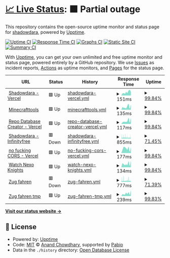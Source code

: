 # [📈 Live Status](https://shadowdara.github.io/upptime): <!--live status--> **🟧 Partial outage**

This repository contains the open-source uptime monitor and status page for [shadowdara](shadowdara.github.io), powered by [Upptime](https://github.com/upptime/upptime).

[![Uptime CI](https://github.com/shadowdara/upptime/workflows/Uptime%20CI/badge.svg)](https://github.com/shadowdara/upptime/actions?query=workflow%3A%22Uptime+CI%22)
[![Response Time CI](https://github.com/shadowdara/upptime/workflows/Response%20Time%20CI/badge.svg)](https://github.com/shadowdara/upptime/actions?query=workflow%3A%22Response+Time+CI%22)
[![Graphs CI](https://github.com/shadowdara/upptime/workflows/Graphs%20CI/badge.svg)](https://github.com/shadowdara/upptime/actions?query=workflow%3A%22Graphs+CI%22)
[![Static Site CI](https://github.com/shadowdara/upptime/workflows/Static%20Site%20CI/badge.svg)](https://github.com/shadowdara/upptime/actions?query=workflow%3A%22Static+Site+CI%22)
[![Summary CI](https://github.com/shadowdara/upptime/workflows/Summary%20CI/badge.svg)](https://github.com/shadowdara/upptime/actions?query=workflow%3A%22Summary+CI%22)

With [Upptime](https://upptime.js.org), you can get your own unlimited and free uptime monitor and status page, powered entirely by a GitHub repository. We use [Issues](https://github.com/shadowdara/upptime/issues) as incident reports, [Actions](https://github.com/shadowdara/upptime/actions) as uptime monitors, and [Pages](https://shadowdara.github.io/upptime) for the status page.

<!--start: status pages-->
<!-- This summary is generated by Upptime (https://github.com/upptime/upptime) -->
<!-- Do not edit this manually, your changes will be overwritten -->
<!-- prettier-ignore -->
| URL | Status | History | Response Time | Uptime |
| --- | ------ | ------- | ------------- | ------ |
| <img alt="" src="https://icons.duckduckgo.com/ip3/shadowdara.vercel.app.ico" height="13"> [Shadowdara - Vercel](https://shadowdara.vercel.app/) | 🟩 Up | [shadowdara-vercel.yml](https://github.com/ShadowDara/upptime/commits/HEAD/history/shadowdara-vercel.yml) | <details><summary><img alt="Response time graph" src="./graphs/shadowdara-vercel/response-time-week.png" height="20"> 151ms</summary><br><a href="https://shadowdara.github.io/upptime/history/shadowdara-vercel"><img alt="Response time 165" src="https://img.shields.io/endpoint?url=https%3A%2F%2Fraw.githubusercontent.com%2FShadowDara%2Fupptime%2FHEAD%2Fapi%2Fshadowdara-vercel%2Fresponse-time.json"></a><br><a href="https://shadowdara.github.io/upptime/history/shadowdara-vercel"><img alt="24-hour response time 172" src="https://img.shields.io/endpoint?url=https%3A%2F%2Fraw.githubusercontent.com%2FShadowDara%2Fupptime%2FHEAD%2Fapi%2Fshadowdara-vercel%2Fresponse-time-day.json"></a><br><a href="https://shadowdara.github.io/upptime/history/shadowdara-vercel"><img alt="7-day response time 151" src="https://img.shields.io/endpoint?url=https%3A%2F%2Fraw.githubusercontent.com%2FShadowDara%2Fupptime%2FHEAD%2Fapi%2Fshadowdara-vercel%2Fresponse-time-week.json"></a><br><a href="https://shadowdara.github.io/upptime/history/shadowdara-vercel"><img alt="30-day response time 147" src="https://img.shields.io/endpoint?url=https%3A%2F%2Fraw.githubusercontent.com%2FShadowDara%2Fupptime%2FHEAD%2Fapi%2Fshadowdara-vercel%2Fresponse-time-month.json"></a><br><a href="https://shadowdara.github.io/upptime/history/shadowdara-vercel"><img alt="1-year response time 165" src="https://img.shields.io/endpoint?url=https%3A%2F%2Fraw.githubusercontent.com%2FShadowDara%2Fupptime%2FHEAD%2Fapi%2Fshadowdara-vercel%2Fresponse-time-year.json"></a></details> | <details><summary><a href="https://shadowdara.github.io/upptime/history/shadowdara-vercel">99.84%</a></summary><a href="https://shadowdara.github.io/upptime/history/shadowdara-vercel"><img alt="All-time uptime 99.84%" src="https://img.shields.io/endpoint?url=https%3A%2F%2Fraw.githubusercontent.com%2FShadowDara%2Fupptime%2FHEAD%2Fapi%2Fshadowdara-vercel%2Fuptime.json"></a><br><a href="https://shadowdara.github.io/upptime/history/shadowdara-vercel"><img alt="24-hour uptime 100.00%" src="https://img.shields.io/endpoint?url=https%3A%2F%2Fraw.githubusercontent.com%2FShadowDara%2Fupptime%2FHEAD%2Fapi%2Fshadowdara-vercel%2Fuptime-day.json"></a><br><a href="https://shadowdara.github.io/upptime/history/shadowdara-vercel"><img alt="7-day uptime 99.84%" src="https://img.shields.io/endpoint?url=https%3A%2F%2Fraw.githubusercontent.com%2FShadowDara%2Fupptime%2FHEAD%2Fapi%2Fshadowdara-vercel%2Fuptime-week.json"></a><br><a href="https://shadowdara.github.io/upptime/history/shadowdara-vercel"><img alt="30-day uptime 99.81%" src="https://img.shields.io/endpoint?url=https%3A%2F%2Fraw.githubusercontent.com%2FShadowDara%2Fupptime%2FHEAD%2Fapi%2Fshadowdara-vercel%2Fuptime-month.json"></a><br><a href="https://shadowdara.github.io/upptime/history/shadowdara-vercel"><img alt="1-year uptime 99.84%" src="https://img.shields.io/endpoint?url=https%3A%2F%2Fraw.githubusercontent.com%2FShadowDara%2Fupptime%2FHEAD%2Fapi%2Fshadowdara-vercel%2Fuptime-year.json"></a></details>
| <img alt="" src="https://icons.duckduckgo.com/ip3/minecrafttools.vercel.app.ico" height="13"> [Minecrafttools](https://minecrafttools.vercel.app/) | 🟩 Up | [minecrafttools.yml](https://github.com/ShadowDara/upptime/commits/HEAD/history/minecrafttools.yml) | <details><summary><img alt="Response time graph" src="./graphs/minecrafttools/response-time-week.png" height="20"> 135ms</summary><br><a href="https://shadowdara.github.io/upptime/history/minecrafttools"><img alt="Response time 152" src="https://img.shields.io/endpoint?url=https%3A%2F%2Fraw.githubusercontent.com%2FShadowDara%2Fupptime%2FHEAD%2Fapi%2Fminecrafttools%2Fresponse-time.json"></a><br><a href="https://shadowdara.github.io/upptime/history/minecrafttools"><img alt="24-hour response time 232" src="https://img.shields.io/endpoint?url=https%3A%2F%2Fraw.githubusercontent.com%2FShadowDara%2Fupptime%2FHEAD%2Fapi%2Fminecrafttools%2Fresponse-time-day.json"></a><br><a href="https://shadowdara.github.io/upptime/history/minecrafttools"><img alt="7-day response time 135" src="https://img.shields.io/endpoint?url=https%3A%2F%2Fraw.githubusercontent.com%2FShadowDara%2Fupptime%2FHEAD%2Fapi%2Fminecrafttools%2Fresponse-time-week.json"></a><br><a href="https://shadowdara.github.io/upptime/history/minecrafttools"><img alt="30-day response time 150" src="https://img.shields.io/endpoint?url=https%3A%2F%2Fraw.githubusercontent.com%2FShadowDara%2Fupptime%2FHEAD%2Fapi%2Fminecrafttools%2Fresponse-time-month.json"></a><br><a href="https://shadowdara.github.io/upptime/history/minecrafttools"><img alt="1-year response time 152" src="https://img.shields.io/endpoint?url=https%3A%2F%2Fraw.githubusercontent.com%2FShadowDara%2Fupptime%2FHEAD%2Fapi%2Fminecrafttools%2Fresponse-time-year.json"></a></details> | <details><summary><a href="https://shadowdara.github.io/upptime/history/minecrafttools">99.84%</a></summary><a href="https://shadowdara.github.io/upptime/history/minecrafttools"><img alt="All-time uptime 99.75%" src="https://img.shields.io/endpoint?url=https%3A%2F%2Fraw.githubusercontent.com%2FShadowDara%2Fupptime%2FHEAD%2Fapi%2Fminecrafttools%2Fuptime.json"></a><br><a href="https://shadowdara.github.io/upptime/history/minecrafttools"><img alt="24-hour uptime 100.00%" src="https://img.shields.io/endpoint?url=https%3A%2F%2Fraw.githubusercontent.com%2FShadowDara%2Fupptime%2FHEAD%2Fapi%2Fminecrafttools%2Fuptime-day.json"></a><br><a href="https://shadowdara.github.io/upptime/history/minecrafttools"><img alt="7-day uptime 99.84%" src="https://img.shields.io/endpoint?url=https%3A%2F%2Fraw.githubusercontent.com%2FShadowDara%2Fupptime%2FHEAD%2Fapi%2Fminecrafttools%2Fuptime-week.json"></a><br><a href="https://shadowdara.github.io/upptime/history/minecrafttools"><img alt="30-day uptime 99.81%" src="https://img.shields.io/endpoint?url=https%3A%2F%2Fraw.githubusercontent.com%2FShadowDara%2Fupptime%2FHEAD%2Fapi%2Fminecrafttools%2Fuptime-month.json"></a><br><a href="https://shadowdara.github.io/upptime/history/minecrafttools"><img alt="1-year uptime 99.75%" src="https://img.shields.io/endpoint?url=https%3A%2F%2Fraw.githubusercontent.com%2FShadowDara%2Fupptime%2FHEAD%2Fapi%2Fminecrafttools%2Fuptime-year.json"></a></details>
| <img alt="" src="https://icons.duckduckgo.com/ip3/repo-database-creator.vercel.app.ico" height="13"> [Repo Database Creator - Vercel](https://repo-database-creator.vercel.app/) | 🟩 Up | [repo-database-creator-vercel.yml](https://github.com/ShadowDara/upptime/commits/HEAD/history/repo-database-creator-vercel.yml) | <details><summary><img alt="Response time graph" src="./graphs/repo-database-creator-vercel/response-time-week.png" height="20"> 117ms</summary><br><a href="https://shadowdara.github.io/upptime/history/repo-database-creator-vercel"><img alt="Response time 156" src="https://img.shields.io/endpoint?url=https%3A%2F%2Fraw.githubusercontent.com%2FShadowDara%2Fupptime%2FHEAD%2Fapi%2Frepo-database-creator-vercel%2Fresponse-time.json"></a><br><a href="https://shadowdara.github.io/upptime/history/repo-database-creator-vercel"><img alt="24-hour response time 232" src="https://img.shields.io/endpoint?url=https%3A%2F%2Fraw.githubusercontent.com%2FShadowDara%2Fupptime%2FHEAD%2Fapi%2Frepo-database-creator-vercel%2Fresponse-time-day.json"></a><br><a href="https://shadowdara.github.io/upptime/history/repo-database-creator-vercel"><img alt="7-day response time 117" src="https://img.shields.io/endpoint?url=https%3A%2F%2Fraw.githubusercontent.com%2FShadowDara%2Fupptime%2FHEAD%2Fapi%2Frepo-database-creator-vercel%2Fresponse-time-week.json"></a><br><a href="https://shadowdara.github.io/upptime/history/repo-database-creator-vercel"><img alt="30-day response time 144" src="https://img.shields.io/endpoint?url=https%3A%2F%2Fraw.githubusercontent.com%2FShadowDara%2Fupptime%2FHEAD%2Fapi%2Frepo-database-creator-vercel%2Fresponse-time-month.json"></a><br><a href="https://shadowdara.github.io/upptime/history/repo-database-creator-vercel"><img alt="1-year response time 156" src="https://img.shields.io/endpoint?url=https%3A%2F%2Fraw.githubusercontent.com%2FShadowDara%2Fupptime%2FHEAD%2Fapi%2Frepo-database-creator-vercel%2Fresponse-time-year.json"></a></details> | <details><summary><a href="https://shadowdara.github.io/upptime/history/repo-database-creator-vercel">99.84%</a></summary><a href="https://shadowdara.github.io/upptime/history/repo-database-creator-vercel"><img alt="All-time uptime 99.84%" src="https://img.shields.io/endpoint?url=https%3A%2F%2Fraw.githubusercontent.com%2FShadowDara%2Fupptime%2FHEAD%2Fapi%2Frepo-database-creator-vercel%2Fuptime.json"></a><br><a href="https://shadowdara.github.io/upptime/history/repo-database-creator-vercel"><img alt="24-hour uptime 100.00%" src="https://img.shields.io/endpoint?url=https%3A%2F%2Fraw.githubusercontent.com%2FShadowDara%2Fupptime%2FHEAD%2Fapi%2Frepo-database-creator-vercel%2Fuptime-day.json"></a><br><a href="https://shadowdara.github.io/upptime/history/repo-database-creator-vercel"><img alt="7-day uptime 99.84%" src="https://img.shields.io/endpoint?url=https%3A%2F%2Fraw.githubusercontent.com%2FShadowDara%2Fupptime%2FHEAD%2Fapi%2Frepo-database-creator-vercel%2Fuptime-week.json"></a><br><a href="https://shadowdara.github.io/upptime/history/repo-database-creator-vercel"><img alt="30-day uptime 99.81%" src="https://img.shields.io/endpoint?url=https%3A%2F%2Fraw.githubusercontent.com%2FShadowDara%2Fupptime%2FHEAD%2Fapi%2Frepo-database-creator-vercel%2Fuptime-month.json"></a><br><a href="https://shadowdara.github.io/upptime/history/repo-database-creator-vercel"><img alt="1-year uptime 99.84%" src="https://img.shields.io/endpoint?url=https%3A%2F%2Fraw.githubusercontent.com%2FShadowDara%2Fupptime%2FHEAD%2Fapi%2Frepo-database-creator-vercel%2Fuptime-year.json"></a></details>
| <img alt="" src="https://icons.duckduckgo.com/ip3/shadowdara.42web.io.ico" height="13"> [Shadowdara - Infinityfree](https://shadowdara.42web.io/) | 🟥 Down | [shadowdara-infinityfree.yml](https://github.com/ShadowDara/upptime/commits/HEAD/history/shadowdara-infinityfree.yml) | <details><summary><img alt="Response time graph" src="./graphs/shadowdara-infinityfree/response-time-week.png" height="20"> 855ms</summary><br><a href="https://shadowdara.github.io/upptime/history/shadowdara-infinityfree"><img alt="Response time 834" src="https://img.shields.io/endpoint?url=https%3A%2F%2Fraw.githubusercontent.com%2FShadowDara%2Fupptime%2FHEAD%2Fapi%2Fshadowdara-infinityfree%2Fresponse-time.json"></a><br><a href="https://shadowdara.github.io/upptime/history/shadowdara-infinityfree"><img alt="24-hour response time 1101" src="https://img.shields.io/endpoint?url=https%3A%2F%2Fraw.githubusercontent.com%2FShadowDara%2Fupptime%2FHEAD%2Fapi%2Fshadowdara-infinityfree%2Fresponse-time-day.json"></a><br><a href="https://shadowdara.github.io/upptime/history/shadowdara-infinityfree"><img alt="7-day response time 855" src="https://img.shields.io/endpoint?url=https%3A%2F%2Fraw.githubusercontent.com%2FShadowDara%2Fupptime%2FHEAD%2Fapi%2Fshadowdara-infinityfree%2Fresponse-time-week.json"></a><br><a href="https://shadowdara.github.io/upptime/history/shadowdara-infinityfree"><img alt="30-day response time 860" src="https://img.shields.io/endpoint?url=https%3A%2F%2Fraw.githubusercontent.com%2FShadowDara%2Fupptime%2FHEAD%2Fapi%2Fshadowdara-infinityfree%2Fresponse-time-month.json"></a><br><a href="https://shadowdara.github.io/upptime/history/shadowdara-infinityfree"><img alt="1-year response time 834" src="https://img.shields.io/endpoint?url=https%3A%2F%2Fraw.githubusercontent.com%2FShadowDara%2Fupptime%2FHEAD%2Fapi%2Fshadowdara-infinityfree%2Fresponse-time-year.json"></a></details> | <details><summary><a href="https://shadowdara.github.io/upptime/history/shadowdara-infinityfree">71.45%</a></summary><a href="https://shadowdara.github.io/upptime/history/shadowdara-infinityfree"><img alt="All-time uptime 97.93%" src="https://img.shields.io/endpoint?url=https%3A%2F%2Fraw.githubusercontent.com%2FShadowDara%2Fupptime%2FHEAD%2Fapi%2Fshadowdara-infinityfree%2Fuptime.json"></a><br><a href="https://shadowdara.github.io/upptime/history/shadowdara-infinityfree"><img alt="24-hour uptime 64.88%" src="https://img.shields.io/endpoint?url=https%3A%2F%2Fraw.githubusercontent.com%2FShadowDara%2Fupptime%2FHEAD%2Fapi%2Fshadowdara-infinityfree%2Fuptime-day.json"></a><br><a href="https://shadowdara.github.io/upptime/history/shadowdara-infinityfree"><img alt="7-day uptime 71.45%" src="https://img.shields.io/endpoint?url=https%3A%2F%2Fraw.githubusercontent.com%2FShadowDara%2Fupptime%2FHEAD%2Fapi%2Fshadowdara-infinityfree%2Fuptime-week.json"></a><br><a href="https://shadowdara.github.io/upptime/history/shadowdara-infinityfree"><img alt="30-day uptime 89.44%" src="https://img.shields.io/endpoint?url=https%3A%2F%2Fraw.githubusercontent.com%2FShadowDara%2Fupptime%2FHEAD%2Fapi%2Fshadowdara-infinityfree%2Fuptime-month.json"></a><br><a href="https://shadowdara.github.io/upptime/history/shadowdara-infinityfree"><img alt="1-year uptime 97.93%" src="https://img.shields.io/endpoint?url=https%3A%2F%2Fraw.githubusercontent.com%2FShadowDara%2Fupptime%2FHEAD%2Fapi%2Fshadowdara-infinityfree%2Fuptime-year.json"></a></details>
| <img alt="" src="https://icons.duckduckgo.com/ip3/no-fucking-cors.vercel.app.ico" height="13"> [no fucking CORS - Vercel](https://no-fucking-cors.vercel.app/) | 🟩 Up | [no-fucking-cors-vercel.yml](https://github.com/ShadowDara/upptime/commits/HEAD/history/no-fucking-cors-vercel.yml) | <details><summary><img alt="Response time graph" src="./graphs/no-fucking-cors-vercel/response-time-week.png" height="20"> 177ms</summary><br><a href="https://shadowdara.github.io/upptime/history/no-fucking-cors-vercel"><img alt="Response time 162" src="https://img.shields.io/endpoint?url=https%3A%2F%2Fraw.githubusercontent.com%2FShadowDara%2Fupptime%2FHEAD%2Fapi%2Fno-fucking-cors-vercel%2Fresponse-time.json"></a><br><a href="https://shadowdara.github.io/upptime/history/no-fucking-cors-vercel"><img alt="24-hour response time 224" src="https://img.shields.io/endpoint?url=https%3A%2F%2Fraw.githubusercontent.com%2FShadowDara%2Fupptime%2FHEAD%2Fapi%2Fno-fucking-cors-vercel%2Fresponse-time-day.json"></a><br><a href="https://shadowdara.github.io/upptime/history/no-fucking-cors-vercel"><img alt="7-day response time 177" src="https://img.shields.io/endpoint?url=https%3A%2F%2Fraw.githubusercontent.com%2FShadowDara%2Fupptime%2FHEAD%2Fapi%2Fno-fucking-cors-vercel%2Fresponse-time-week.json"></a><br><a href="https://shadowdara.github.io/upptime/history/no-fucking-cors-vercel"><img alt="30-day response time 210" src="https://img.shields.io/endpoint?url=https%3A%2F%2Fraw.githubusercontent.com%2FShadowDara%2Fupptime%2FHEAD%2Fapi%2Fno-fucking-cors-vercel%2Fresponse-time-month.json"></a><br><a href="https://shadowdara.github.io/upptime/history/no-fucking-cors-vercel"><img alt="1-year response time 162" src="https://img.shields.io/endpoint?url=https%3A%2F%2Fraw.githubusercontent.com%2FShadowDara%2Fupptime%2FHEAD%2Fapi%2Fno-fucking-cors-vercel%2Fresponse-time-year.json"></a></details> | <details><summary><a href="https://shadowdara.github.io/upptime/history/no-fucking-cors-vercel">99.84%</a></summary><a href="https://shadowdara.github.io/upptime/history/no-fucking-cors-vercel"><img alt="All-time uptime 99.85%" src="https://img.shields.io/endpoint?url=https%3A%2F%2Fraw.githubusercontent.com%2FShadowDara%2Fupptime%2FHEAD%2Fapi%2Fno-fucking-cors-vercel%2Fuptime.json"></a><br><a href="https://shadowdara.github.io/upptime/history/no-fucking-cors-vercel"><img alt="24-hour uptime 100.00%" src="https://img.shields.io/endpoint?url=https%3A%2F%2Fraw.githubusercontent.com%2FShadowDara%2Fupptime%2FHEAD%2Fapi%2Fno-fucking-cors-vercel%2Fuptime-day.json"></a><br><a href="https://shadowdara.github.io/upptime/history/no-fucking-cors-vercel"><img alt="7-day uptime 99.84%" src="https://img.shields.io/endpoint?url=https%3A%2F%2Fraw.githubusercontent.com%2FShadowDara%2Fupptime%2FHEAD%2Fapi%2Fno-fucking-cors-vercel%2Fuptime-week.json"></a><br><a href="https://shadowdara.github.io/upptime/history/no-fucking-cors-vercel"><img alt="30-day uptime 99.81%" src="https://img.shields.io/endpoint?url=https%3A%2F%2Fraw.githubusercontent.com%2FShadowDara%2Fupptime%2FHEAD%2Fapi%2Fno-fucking-cors-vercel%2Fuptime-month.json"></a><br><a href="https://shadowdara.github.io/upptime/history/no-fucking-cors-vercel"><img alt="1-year uptime 99.85%" src="https://img.shields.io/endpoint?url=https%3A%2F%2Fraw.githubusercontent.com%2FShadowDara%2Fupptime%2FHEAD%2Fapi%2Fno-fucking-cors-vercel%2Fuptime-year.json"></a></details>
| <img alt="" src="https://icons.duckduckgo.com/ip3/watchnexoknights.vercel.app.ico" height="13"> [Watch Nexo Knights](https://watchnexoknights.vercel.app/) | 🟩 Up | [watch-nexo-knights.yml](https://github.com/ShadowDara/upptime/commits/HEAD/history/watch-nexo-knights.yml) | <details><summary><img alt="Response time graph" src="./graphs/watch-nexo-knights/response-time-week.png" height="20"> 134ms</summary><br><a href="https://shadowdara.github.io/upptime/history/watch-nexo-knights"><img alt="Response time 146" src="https://img.shields.io/endpoint?url=https%3A%2F%2Fraw.githubusercontent.com%2FShadowDara%2Fupptime%2FHEAD%2Fapi%2Fwatch-nexo-knights%2Fresponse-time.json"></a><br><a href="https://shadowdara.github.io/upptime/history/watch-nexo-knights"><img alt="24-hour response time 243" src="https://img.shields.io/endpoint?url=https%3A%2F%2Fraw.githubusercontent.com%2FShadowDara%2Fupptime%2FHEAD%2Fapi%2Fwatch-nexo-knights%2Fresponse-time-day.json"></a><br><a href="https://shadowdara.github.io/upptime/history/watch-nexo-knights"><img alt="7-day response time 134" src="https://img.shields.io/endpoint?url=https%3A%2F%2Fraw.githubusercontent.com%2FShadowDara%2Fupptime%2FHEAD%2Fapi%2Fwatch-nexo-knights%2Fresponse-time-week.json"></a><br><a href="https://shadowdara.github.io/upptime/history/watch-nexo-knights"><img alt="30-day response time 161" src="https://img.shields.io/endpoint?url=https%3A%2F%2Fraw.githubusercontent.com%2FShadowDara%2Fupptime%2FHEAD%2Fapi%2Fwatch-nexo-knights%2Fresponse-time-month.json"></a><br><a href="https://shadowdara.github.io/upptime/history/watch-nexo-knights"><img alt="1-year response time 146" src="https://img.shields.io/endpoint?url=https%3A%2F%2Fraw.githubusercontent.com%2FShadowDara%2Fupptime%2FHEAD%2Fapi%2Fwatch-nexo-knights%2Fresponse-time-year.json"></a></details> | <details><summary><a href="https://shadowdara.github.io/upptime/history/watch-nexo-knights">99.84%</a></summary><a href="https://shadowdara.github.io/upptime/history/watch-nexo-knights"><img alt="All-time uptime 99.84%" src="https://img.shields.io/endpoint?url=https%3A%2F%2Fraw.githubusercontent.com%2FShadowDara%2Fupptime%2FHEAD%2Fapi%2Fwatch-nexo-knights%2Fuptime.json"></a><br><a href="https://shadowdara.github.io/upptime/history/watch-nexo-knights"><img alt="24-hour uptime 100.00%" src="https://img.shields.io/endpoint?url=https%3A%2F%2Fraw.githubusercontent.com%2FShadowDara%2Fupptime%2FHEAD%2Fapi%2Fwatch-nexo-knights%2Fuptime-day.json"></a><br><a href="https://shadowdara.github.io/upptime/history/watch-nexo-knights"><img alt="7-day uptime 99.84%" src="https://img.shields.io/endpoint?url=https%3A%2F%2Fraw.githubusercontent.com%2FShadowDara%2Fupptime%2FHEAD%2Fapi%2Fwatch-nexo-knights%2Fuptime-week.json"></a><br><a href="https://shadowdara.github.io/upptime/history/watch-nexo-knights"><img alt="30-day uptime 99.81%" src="https://img.shields.io/endpoint?url=https%3A%2F%2Fraw.githubusercontent.com%2FShadowDara%2Fupptime%2FHEAD%2Fapi%2Fwatch-nexo-knights%2Fuptime-month.json"></a><br><a href="https://shadowdara.github.io/upptime/history/watch-nexo-knights"><img alt="1-year uptime 99.84%" src="https://img.shields.io/endpoint?url=https%3A%2F%2Fraw.githubusercontent.com%2FShadowDara%2Fupptime%2FHEAD%2Fapi%2Fwatch-nexo-knights%2Fuptime-year.json"></a></details>
| <img alt="" src="https://icons.duckduckgo.com/ip3/zug-fahren.rf.gd.ico" height="13"> [Zug fahren](https://zug-fahren.rf.gd/) | 🟥 Down | [zug-fahren.yml](https://github.com/ShadowDara/upptime/commits/HEAD/history/zug-fahren.yml) | <details><summary><img alt="Response time graph" src="./graphs/zug-fahren/response-time-week.png" height="20"> 777ms</summary><br><a href="https://shadowdara.github.io/upptime/history/zug-fahren"><img alt="Response time 797" src="https://img.shields.io/endpoint?url=https%3A%2F%2Fraw.githubusercontent.com%2FShadowDara%2Fupptime%2FHEAD%2Fapi%2Fzug-fahren%2Fresponse-time.json"></a><br><a href="https://shadowdara.github.io/upptime/history/zug-fahren"><img alt="24-hour response time 862" src="https://img.shields.io/endpoint?url=https%3A%2F%2Fraw.githubusercontent.com%2FShadowDara%2Fupptime%2FHEAD%2Fapi%2Fzug-fahren%2Fresponse-time-day.json"></a><br><a href="https://shadowdara.github.io/upptime/history/zug-fahren"><img alt="7-day response time 777" src="https://img.shields.io/endpoint?url=https%3A%2F%2Fraw.githubusercontent.com%2FShadowDara%2Fupptime%2FHEAD%2Fapi%2Fzug-fahren%2Fresponse-time-week.json"></a><br><a href="https://shadowdara.github.io/upptime/history/zug-fahren"><img alt="30-day response time 844" src="https://img.shields.io/endpoint?url=https%3A%2F%2Fraw.githubusercontent.com%2FShadowDara%2Fupptime%2FHEAD%2Fapi%2Fzug-fahren%2Fresponse-time-month.json"></a><br><a href="https://shadowdara.github.io/upptime/history/zug-fahren"><img alt="1-year response time 797" src="https://img.shields.io/endpoint?url=https%3A%2F%2Fraw.githubusercontent.com%2FShadowDara%2Fupptime%2FHEAD%2Fapi%2Fzug-fahren%2Fresponse-time-year.json"></a></details> | <details><summary><a href="https://shadowdara.github.io/upptime/history/zug-fahren">71.39%</a></summary><a href="https://shadowdara.github.io/upptime/history/zug-fahren"><img alt="All-time uptime 97.94%" src="https://img.shields.io/endpoint?url=https%3A%2F%2Fraw.githubusercontent.com%2FShadowDara%2Fupptime%2FHEAD%2Fapi%2Fzug-fahren%2Fuptime.json"></a><br><a href="https://shadowdara.github.io/upptime/history/zug-fahren"><img alt="24-hour uptime 64.50%" src="https://img.shields.io/endpoint?url=https%3A%2F%2Fraw.githubusercontent.com%2FShadowDara%2Fupptime%2FHEAD%2Fapi%2Fzug-fahren%2Fuptime-day.json"></a><br><a href="https://shadowdara.github.io/upptime/history/zug-fahren"><img alt="7-day uptime 71.39%" src="https://img.shields.io/endpoint?url=https%3A%2F%2Fraw.githubusercontent.com%2FShadowDara%2Fupptime%2FHEAD%2Fapi%2Fzug-fahren%2Fuptime-week.json"></a><br><a href="https://shadowdara.github.io/upptime/history/zug-fahren"><img alt="30-day uptime 90.54%" src="https://img.shields.io/endpoint?url=https%3A%2F%2Fraw.githubusercontent.com%2FShadowDara%2Fupptime%2FHEAD%2Fapi%2Fzug-fahren%2Fuptime-month.json"></a><br><a href="https://shadowdara.github.io/upptime/history/zug-fahren"><img alt="1-year uptime 97.94%" src="https://img.shields.io/endpoint?url=https%3A%2F%2Fraw.githubusercontent.com%2FShadowDara%2Fupptime%2FHEAD%2Fapi%2Fzug-fahren%2Fuptime-year.json"></a></details>
| <img alt="" src="https://icons.duckduckgo.com/ip3/zug-fahren-tp.vercel.app.ico" height="13"> [Zug fahren tmp](https://zug-fahren-tp.vercel.app/) | 🟩 Up | [zug-fahren-tmp.yml](https://github.com/ShadowDara/upptime/commits/HEAD/history/zug-fahren-tmp.yml) | <details><summary><img alt="Response time graph" src="./graphs/zug-fahren-tmp/response-time-week.png" height="20"> 239ms</summary><br><a href="https://shadowdara.github.io/upptime/history/zug-fahren-tmp"><img alt="Response time 219" src="https://img.shields.io/endpoint?url=https%3A%2F%2Fraw.githubusercontent.com%2FShadowDara%2Fupptime%2FHEAD%2Fapi%2Fzug-fahren-tmp%2Fresponse-time.json"></a><br><a href="https://shadowdara.github.io/upptime/history/zug-fahren-tmp"><img alt="24-hour response time 527" src="https://img.shields.io/endpoint?url=https%3A%2F%2Fraw.githubusercontent.com%2FShadowDara%2Fupptime%2FHEAD%2Fapi%2Fzug-fahren-tmp%2Fresponse-time-day.json"></a><br><a href="https://shadowdara.github.io/upptime/history/zug-fahren-tmp"><img alt="7-day response time 239" src="https://img.shields.io/endpoint?url=https%3A%2F%2Fraw.githubusercontent.com%2FShadowDara%2Fupptime%2FHEAD%2Fapi%2Fzug-fahren-tmp%2Fresponse-time-week.json"></a><br><a href="https://shadowdara.github.io/upptime/history/zug-fahren-tmp"><img alt="30-day response time 244" src="https://img.shields.io/endpoint?url=https%3A%2F%2Fraw.githubusercontent.com%2FShadowDara%2Fupptime%2FHEAD%2Fapi%2Fzug-fahren-tmp%2Fresponse-time-month.json"></a><br><a href="https://shadowdara.github.io/upptime/history/zug-fahren-tmp"><img alt="1-year response time 219" src="https://img.shields.io/endpoint?url=https%3A%2F%2Fraw.githubusercontent.com%2FShadowDara%2Fupptime%2FHEAD%2Fapi%2Fzug-fahren-tmp%2Fresponse-time-year.json"></a></details> | <details><summary><a href="https://shadowdara.github.io/upptime/history/zug-fahren-tmp">99.83%</a></summary><a href="https://shadowdara.github.io/upptime/history/zug-fahren-tmp"><img alt="All-time uptime 99.84%" src="https://img.shields.io/endpoint?url=https%3A%2F%2Fraw.githubusercontent.com%2FShadowDara%2Fupptime%2FHEAD%2Fapi%2Fzug-fahren-tmp%2Fuptime.json"></a><br><a href="https://shadowdara.github.io/upptime/history/zug-fahren-tmp"><img alt="24-hour uptime 100.00%" src="https://img.shields.io/endpoint?url=https%3A%2F%2Fraw.githubusercontent.com%2FShadowDara%2Fupptime%2FHEAD%2Fapi%2Fzug-fahren-tmp%2Fuptime-day.json"></a><br><a href="https://shadowdara.github.io/upptime/history/zug-fahren-tmp"><img alt="7-day uptime 99.83%" src="https://img.shields.io/endpoint?url=https%3A%2F%2Fraw.githubusercontent.com%2FShadowDara%2Fupptime%2FHEAD%2Fapi%2Fzug-fahren-tmp%2Fuptime-week.json"></a><br><a href="https://shadowdara.github.io/upptime/history/zug-fahren-tmp"><img alt="30-day uptime 99.81%" src="https://img.shields.io/endpoint?url=https%3A%2F%2Fraw.githubusercontent.com%2FShadowDara%2Fupptime%2FHEAD%2Fapi%2Fzug-fahren-tmp%2Fuptime-month.json"></a><br><a href="https://shadowdara.github.io/upptime/history/zug-fahren-tmp"><img alt="1-year uptime 99.84%" src="https://img.shields.io/endpoint?url=https%3A%2F%2Fraw.githubusercontent.com%2FShadowDara%2Fupptime%2FHEAD%2Fapi%2Fzug-fahren-tmp%2Fuptime-year.json"></a></details>

<!--end: status pages-->

[**Visit our status website →**](https://shadowdara.github.io/upptime)

## 📄 License

- Powered by: [Upptime](https://github.com/upptime/upptime)
- Code: [MIT](./LICENSE) © [Anand Chowdhary](https://anandchowdhary.com), supported by [Pabio](https://pabio.com)
- Data in the `./history` directory: [Open Database License](https://opendatacommons.org/licenses/odbl/1-0/)
